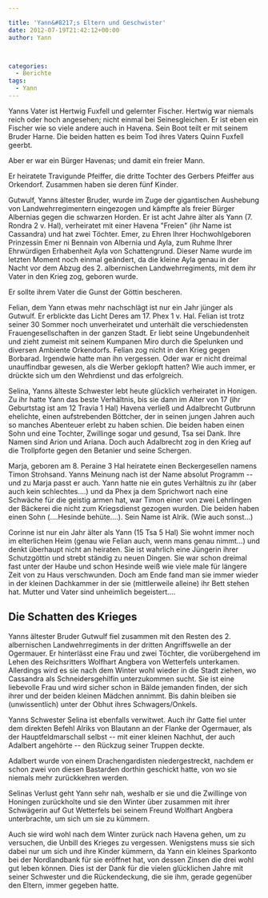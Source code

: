```yaml
---

title: 'Yann&#8217;s Eltern und Geschwister'
date: 2012-07-19T21:42:12+00:00
author: Yann



categories:
  - Berichte
tags:
  - Yann
---
```

Yanns Vater ist Hertwig Fuxfell und gelernter Fischer. Hertwig war niemals reich oder hoch angesehen; nicht einmal bei Seinesgleichen.<!--more--> Er ist eben ein Fischer wie so viele andere auch in Havena. Sein Boot teilt er mit seinem Bruder Harne. Die beiden hatten es beim Tod ihres Vaters Quinn Fuxfell geerbt.



Aber er war ein Bürger Havenas; und damit ein freier Mann.

Er heiratete Travigunde Pfeiffer, die dritte Tochter des Gerbers Pfeiffer aus Orkendorf. Zusammen haben sie deren fünf Kinder.

Gutwulf, Yanns ältester Bruder, wurde im Zuge der gigantischen Aushebung von Landwehrregimentern eingezogen und kämpfte als freier Bürger Albernias gegen die schwarzen Horden. Er ist acht Jahre älter als Yann (7. Rondra 2 v. Hal), verheiratet mit einer Havena "Freien" (ihr Name ist Cassandra) und hat zwei Töchter. Emer, zu Ehren Ihrer Hochwohlgeboren Prinzessin Emer ni Bennain von Albernia und Ayla, zum Ruhme Ihrer Ehrwürdigen Erhabenheit Ayla von Schattengrund. Dieser Name wurde im letzten Moment noch einmal geändert, da die kleine Ayla genau in der Nacht vor dem Abzug des 2. albernischen Landwehrregiments, mit dem ihr Vater in den Krieg zog, geboren wurde.

Er sollte ihrem Vater die Gunst der Göttin bescheren.

Felian, dem Yann etwas mehr nachschlägt ist nur ein Jahr jünger als Gutwulf. Er erblickte das Licht Deres am 17. Phex 1 v. Hal. Felian ist trotz seiner 30 Sommer noch unverheiratet und unterhält die verschiedensten Frauengesellschaften in der ganzen Stadt. Er liebt seine Ungebundenheit und zieht zumeist mit seinem Kumpanen Miro durch die Spelunken und diversen Ambiente Orkendorfs. Felian zog nicht in den Krieg gegen Borbarad. Irgendwie hatte man ihn vergessen. Oder war er nicht dreimal unauffindbar gewesen, als die Werber geklopft hatten? Wie auch immer, er drückte sich um den Wehrdienst und das erfolgreich.

Selina, Yanns älteste Schwester lebt heute glücklich verheiratet in Honigen. Zu ihr hatte Yann das beste Verhältnis, bis sie dann im Alter von 17 (ihr Geburtstag ist am 12 Travia 1 Hal) Havena verließ und Adalbrecht Gutbrunn ehelichte, einen aufstrebenden Böttcher, der in seinen jungen Jahren auch so manches Abenteuer erlebt zu haben schien. Die beiden haben einen Sohn und eine Tochter, Zwillinge sogar und gesund, Tsa sei Dank. Ihre Namen sind Arion und Ariana. Doch auch Adalbrecht zog in den Krieg auf die Trollpforte gegen den Betanier und seine Schergen.

Marja, geboren am 8. Peraine 3 Hal heiratete einen Beckergesellen namens Timon Strohsand. Yanns Meinung nach ist der Name absolut Programm -- und zu Marja passt er auch. Yann hatte nie ein gutes Verhältnis zu ihr (aber auch kein schlechtes&#8230;.) und da Phex ja dem Sprichwort nach eine Schwäche für die geistig armen hat, war Timon einer von zwei Lehrlingen der Bäckerei die nicht zum Kriegsdienst gezogen wurden. Die beiden haben einen Sohn (&#8230;.Hesinde behüte&#8230;.). Sein Name ist Alrik. (Wie auch sonst&#8230;)

Corinne ist nur ein Jahr älter als Yann (15 Tsa 5 Hal) Sie wohnt immer noch im elterlichen Heim (genau wie Felian auch, wenn mans genau nimmt&#8230;) und denkt überhaupt nicht an heiraten. Sie ist wahrlich eine Jüngerin ihrer Schutzgöttin und strebt ständig zu neuen Dingen. Sie war schon dreimal fast unter der Haube und schon Hesinde weiß wie viele male für längere Zeit von zu Haus verschwunden. Doch am Ende fand man sie immer wieder in der kleinen Dachkammer in der sie (mittlerweile alleine) ihr Bett stehen hat. Mutter und Vater sind unheimlich begeistert&#8230;.

## Die Schatten des Krieges

Yanns ältester Bruder Gutwulf fiel zusammen mit den Resten des 2. albernischen Landwehrregiments in der dritten Angriffswelle an der Ogermauer. Er hinterlässt eine Frau und zwei Töchter, die vorübergehend im Lehen des Reichsritters Wolfhart Angbera von Wetterfels unterkamen. Allerdings wird es sie nach dem Winter wohl wieder in die Stadt ziehen, wo Cassandra als Schneidersgehilfin unterzukommen sucht. Sie ist eine liebevolle Frau und wird sicher schon in Bälde jemanden finden, der sich ihrer und der beiden kleinen Mädchen annimmt. Bis dahin bleiben sie (unwissentlich) unter der Obhut ihres Schwagers/Onkels.

Yanns Schwester Selina ist ebenfalls verwitwet. Auch ihr Gatte fiel unter dem direkten Befehl Alriks von Blautann an der Flanke der Ogermauer, als der Hauptfeldmarschall selbst -- mit einer kleinen Nachhut, der auch Adalbert angehörte -- den Rückzug seiner Truppen deckte.

Adalbert wurde von einem Drachengardisten niedergestreckt, nachdem er schon zwei von diesen Bastarden dorthin geschickt hatte, von wo sie niemals mehr zurückkehren werden.

Selinas Verlust geht Yann sehr nah, weshalb er sie und die Zwillinge von Honingen zurückholte und sie den Winter über zusammen mit ihrer Schwägerin auf Gut Wetterfels bei seinem Freund Wolfhart Angbera unterbrachte, um sich um sie zu kümmern.

Auch sie wird wohl nach dem Winter zurück nach Havena gehen, um zu versuchen, die Unbill des Krieges zu vergessen. Wenigstens muss sie sich dabei nur um sich und ihre Kinder kümmern, da Yann ein kleines Sparkonto bei der Nordlandbank für sie eröffnet hat, von dessen Zinsen die drei wohl gut leben können. Dies ist der Dank für die vielen glücklichen Jahre mit seiner Schwester und die Rückendeckung, die sie ihm, gerade gegenüber den Eltern, immer gegeben hatte.
